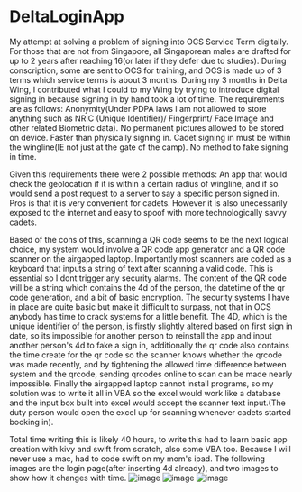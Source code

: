 # DeltaLoginApp
My attempt at solving a problem of signing into OCS Service Term digitally.
For those that are not from Singapore, all Singaporean males are drafted for up to 2 years after reaching 16(or later if they defer due to studies). During conscription, some are sent to OCS for training, and OCS is made up of 3 terms which service terms is about 3 months. During my 3 months in Delta Wing, I contributed what I could to my Wing by trying to introduce digital signing in because signing in by hand took a lot of time. 
The requirements are as follows:
Anonymity(Under PDPA laws I am not allowed to store anything such as NRIC (Unique Identifier)/ Fingerprint/ Face Image and other related Biometric data).
No permanent pictures allowed to be stored on device.
Faster than physically signing in.
Cadet signing in must be within the wingline(IE not just at the gate of the camp).
No method to fake signing in time.

Given this requirements there were 2 possible methods:
An app that would check the geolocation if it is within a certain radius of wingline, and if so would send a post request to a server to say a specific person signed in. Pros is that it is very convenient for cadets. However it is also unecessarily exposed to the internet and easy to spoof with more technologically savvy cadets.

Based of the cons of this, scanning a QR code seems to be the next logical choice, my system would involve a QR code app generator and a QR code scanner on the airgapped laptop. Importantly most scanners are coded as a keyboard that inputs a string of text after scanning a valid code. This is essential so I dont trigger any security alarms. The content of the QR code will be a string which contains the 4d of the person, the datetime of the qr code generation, and a bit of basic encryption. The security systems I have in place are quite basic but make it difficult to surpass, not that in OCS anybody has time to crack systems for a little benefit. The 4D, which is the unique identifier of the person, is firstly slightly altered based on first sign in date, so its impossible for another person to reinstall the app and input another person's 4d to fake a sign in, additionally the qr code also contains the time create for the qr code so the scanner knows whether the qrcode was made recently, and by tightening the allowed time difference between system and the qrcode, sending qrcodes online to scan can be made nearly impossible. Finally the airgapped laptop cannot install programs, so my solution was to write it all in VBA so the excel would work like a database and the input box built into excel would accept the scanner text input.(The duty person would open the excel up for scanning whenever cadets started booking in).

Total time writing this is likely 40 hours, to write this had to learn basic app creation with kivy and swift from scratch, also some VBA too. Because I will never use a mac, had to code swift on my mom's ipad.
The following images are the login page(after inserting 4d already), and two images to show how it changes with time.
![image](https://github.com/user-attachments/assets/5fe7269c-14fc-4f8d-8d98-d4027829a50d)
![image](https://github.com/user-attachments/assets/e8b53d9a-1b07-4300-9f26-24ccddcccfae)
![image](https://github.com/user-attachments/assets/6691b0a9-1474-4254-8a9d-245cca70c7fb)
